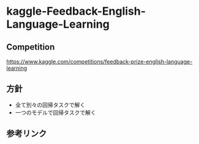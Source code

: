 # kaggle-Feedback-English-Language-Learning
## Competition  
https://www.kaggle.com/competitions/feedback-prize-english-language-learning

## 方針
* 全て別々の回帰タスクで解く
* 一つのモデルで回帰タスクで解く

## 参考リンク
